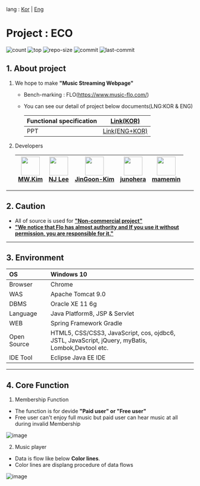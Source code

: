 lang : [Kor]() | [Eng]()

# Project : ECO
![count](https://img.shields.io/github/languages/count/namjugood/project_Eco)
![top](https://img.shields.io/github/languages/top/namjugood/project_Eco)
![repo-size](https://img.shields.io/github/repo-size/namjugood/project_Eco)
![commit](https://img.shields.io/github/commit-activity/w/namjugood/project_Eco)
![last-commit](https://img.shields.io/github/last-commit/namjugood/project_Eco)

## 1. About project
1. We hope to make __"Music Streaming Webpage"__
	- Bench-marking : FLO(https://www.music-flo.com/)  
	- You can see our detail of project below documents(LNG:KOR & ENG)
	
		|Functional specification|[Link(KOR)](https://docs.google.com/spreadsheets/d/1GkkUYpng9CMe0P4aIt9WKx0CFHZy1EF6HUVFZVcUqy4/edit?usp=sharing)|
		|---|---|
		|PPT|[Link(ENG+KOR)](https://drive.google.com/file/d/1TQZtdcUhs6oai4WrKwn95tfxlqUOmw4f/view?usp=sharing)|
2. Developers 

	|<img width="50" src="https://avatars.githubusercontent.com/u/77426494?s=64&v=4"/></br>[MW.Kim]()|<img width="50" src="https://avatars.githubusercontent.com/u/80030590?s=120&v=4"/></br>[NJ Lee](https://https://github.com/namjugood)|<img width="50" src="https://avatars.githubusercontent.com/u/79358518?s=64&v=4"/></br>[JinGoon-Kim](https://github.com/JinGoon-Kim)|<img width="50" src="https://avatars0.githubusercontent.com/u/28638438?s=120&v=4"/></br>[junohera](https://https://github.com/Junohera)|<img width="50" src="https://avatars.githubusercontent.com/u/81345782?s=64&v=4"/></br>[mamemin](https://github.com/mamemin)|
	|:---:|:---:|:---:|:---:|:---:|

---
## 2. Caution
- All of source is used for __<U>"Non-commercial project"</U>__
- __<U>"We notice that Flo has almost authority and If you use it without permission, you are responsible for it."</U>__
---
## 3. Environment
|OS|Windows 10|
|:---|:---|
|Browser|Chrome|
|WAS|Apache Tomcat 9.0|
|DBMS|Oracle XE 11 6g|
|Language|Java Platform8, JSP & Servlet|
|WEB|Spring Framework Gradle|
|Open Source|HTML5, CSS/CSS3, JavaScript, cos, ojdbc6, <br>JSTL, JavaScript, jQuery, myBatis, Lombok,Devtool etc.|
|IDE Tool|Eclipse Java EE IDE|
---
## 4. Core Function
1. Membership Function
- The function is for devide __"Paid user" or "Free user"__
- Free user can't enjoy full music but paid user can hear music at all during invalid Membership 

![image](https://user-images.githubusercontent.com/80030590/112624331-d8389400-8e70-11eb-85b2-79623fe4ddbe.png)
<br>

2. Music player
- Data is flow like below __Color lines__.
- Color lines are displang procedure of data flows

![image](https://user-images.githubusercontent.com/80030590/112624274-bdfeb600-8e70-11eb-83dd-ef9a6206773a.png)










